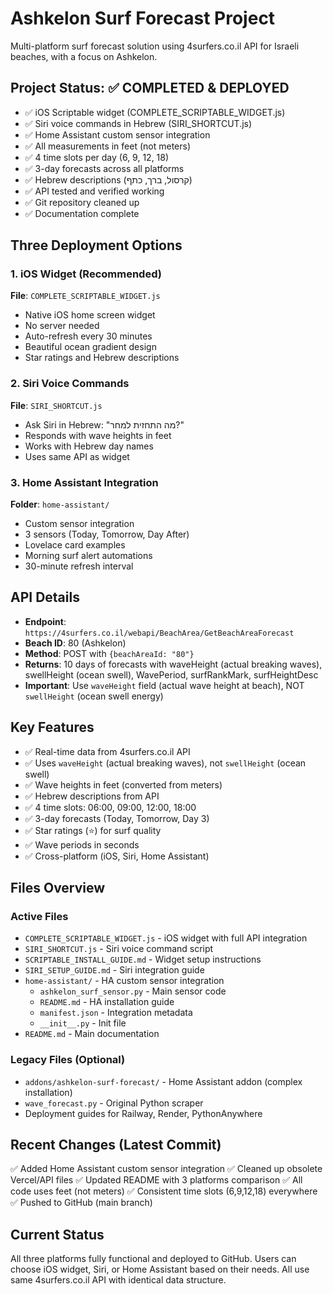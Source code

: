 <!-- Use this file to provide workspace-specific custom instructions to Copilot. For more details, visit https://code.visualstudio.com/docs/copilot/copilot-customization#_use-a-githubcopilotinstructionsmd-file -->
# Ashkelon Surf Forecast Project

Multi-platform surf forecast solution using 4surfers.co.il API for Israeli beaches, with a focus on Ashkelon.

## Project Status: ✅ COMPLETED & DEPLOYED

- ✅ iOS Scriptable widget (COMPLETE_SCRIPTABLE_WIDGET.js)
- ✅ Siri voice commands in Hebrew (SIRI_SHORTCUT.js)
- ✅ Home Assistant custom sensor integration
- ✅ All measurements in feet (not meters)
- ✅ 4 time slots per day (6, 9, 12, 18)
- ✅ 3-day forecasts across all platforms
- ✅ Hebrew descriptions (קרסול, ברך, כתף)
- ✅ API tested and verified working
- ✅ Git repository cleaned up
- ✅ Documentation complete

## Three Deployment Options

### 1. iOS Widget (Recommended)
**File**: `COMPLETE_SCRIPTABLE_WIDGET.js`
- Native iOS home screen widget
- No server needed
- Auto-refresh every 30 minutes
- Beautiful ocean gradient design
- Star ratings and Hebrew descriptions

### 2. Siri Voice Commands
**File**: `SIRI_SHORTCUT.js`
- Ask Siri in Hebrew: "מה התחזית למחר?"
- Responds with wave heights in feet
- Works with Hebrew day names
- Uses same API as widget

### 3. Home Assistant Integration
**Folder**: `home-assistant/`
- Custom sensor integration
- 3 sensors (Today, Tomorrow, Day After)
- Lovelace card examples
- Morning surf alert automations
- 30-minute refresh interval

## API Details

- **Endpoint**: `https://4surfers.co.il/webapi/BeachArea/GetBeachAreaForecast`
- **Beach ID**: 80 (Ashkelon)
- **Method**: POST with `{beachAreaId: "80"}`
- **Returns**: 10 days of forecasts with waveHeight (actual breaking waves), swellHeight (ocean swell), WavePeriod, surfRankMark, surfHeightDesc
- **Important**: Use `waveHeight` field (actual wave height at beach), NOT `swellHeight` (ocean swell energy)

## Key Features

- ✅ Real-time data from 4surfers.co.il API
- ✅ Uses `waveHeight` (actual breaking waves), not `swellHeight` (ocean swell)
- ✅ Wave heights in feet (converted from meters)
- ✅ Hebrew descriptions from API
- ✅ 4 time slots: 06:00, 09:00, 12:00, 18:00
- ✅ 3-day forecasts (Today, Tomorrow, Day 3)
- ✅ Star ratings (⭐) for surf quality
- ✅ Wave periods in seconds
- ✅ Cross-platform (iOS, Siri, Home Assistant)

## Files Overview

### Active Files
- `COMPLETE_SCRIPTABLE_WIDGET.js` - iOS widget with full API integration
- `SIRI_SHORTCUT.js` - Siri voice command script
- `SCRIPTABLE_INSTALL_GUIDE.md` - Widget setup instructions
- `SIRI_SETUP_GUIDE.md` - Siri integration guide
- `home-assistant/` - HA custom sensor integration
  - `ashkelon_surf_sensor.py` - Main sensor code
  - `README.md` - HA installation guide
  - `manifest.json` - Integration metadata
  - `__init__.py` - Init file
- `README.md` - Main documentation

### Legacy Files (Optional)
- `addons/ashkelon-surf-forecast/` - Home Assistant addon (complex installation)
- `wave_forecast.py` - Original Python scraper
- Deployment guides for Railway, Render, PythonAnywhere

## Recent Changes (Latest Commit)

✅ Added Home Assistant custom sensor integration
✅ Cleaned up obsolete Vercel/API files
✅ Updated README with 3 platforms comparison
✅ All code uses feet (not meters)
✅ Consistent time slots (6,9,12,18) everywhere
✅ Pushed to GitHub (main branch)

## Current Status
All three platforms fully functional and deployed to GitHub. Users can choose iOS widget, Siri, or Home Assistant based on their needs. All use same 4surfers.co.il API with identical data structure.